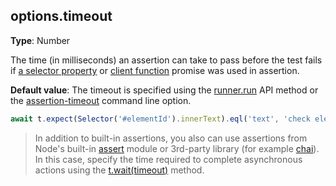 ## options.timeout

**Type**: Number

The time (in milliseconds) an assertion can take to pass before the test fails if
[a selector property](../../guides/basic-guides/select-page-elements.md#define-assertion-actual-value)
or [client function](../../guides/basic-guides/obtain-data-from-the-client.md) promise was used in assertion.

**Default value**: The timeout is specified using the [runner.run](../../using-testcafe/programming-interface/runner.md#run) API method
or the [assertion-timeout](../../using-testcafe/command-line-interface.md#--assertion-timeout-ms) command line option.

```js
await t.expect(Selector('#elementId').innerText).eql('text', 'check element text', { timeout: 500 });
```

> In addition to built-in assertions, you also can use assertions from Node's built-in [assert](https://nodejs.org/api/assert.html) module or 3rd-party library (for example [chai](http://chaijs.com/)).
> In this case, specify the time required to complete asynchronous actions using the [t.wait(timeout)](../../reference/test-api/testcontroller/wait.md) method.
